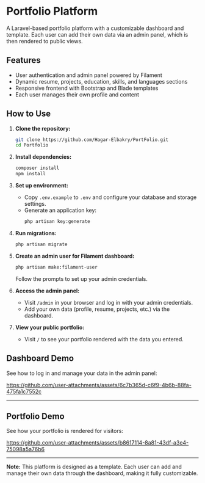 # Portfolio Platform

A Laravel-based portfolio platform with a customizable dashboard and template. Each user can add their own data via an admin panel, which is then rendered to public views.

## Features

- User authentication and admin panel powered by Filament
- Dynamic resume, projects, education, skills, and languages sections
- Responsive frontend with Bootstrap and Blade templates
- Each user manages their own profile and content

## How to Use

1. **Clone the repository:**
   ```sh
   git clone https://github.com/Hagar-Elbakry/PortFolio.git
   cd Portfolio
   ```

2. **Install dependencies:**
   ```sh
   composer install
   npm install
   ```

3. **Set up environment:**
   - Copy `.env.example` to `.env` and configure your database and storage settings.
   - Generate an application key:
     ```sh
     php artisan key:generate
     ```

4. **Run migrations:**
   ```sh
   php artisan migrate
   ```

5. **Create an admin user for Filament dashboard:**
   ```sh
   php artisan make:filament-user
   ```
   Follow the prompts to set up your admin credentials.

6. **Access the admin panel:**
   - Visit `/admin` in your browser and log in with your admin credentials.
   - Add your own data (profile, resume, projects, etc.) via the dashboard.

7. **View your public portfolio:**
   - Visit `/` to see your portfolio rendered with the data you entered.

## Dashboard Demo

See how to log in and manage your data in the admin panel:

https://github.com/user-attachments/assets/6c7b365d-c6f9-4b6b-88fa-475fa1c7552c

---

## Portfolio Demo

See how your portfolio is rendered for visitors:

https://github.com/user-attachments/assets/b8617114-8a81-43df-a3e4-75098a5a76b6

---

**Note:** This platform is designed as a template. Each user can add and manage their own data through the dashboard, making it fully customizable.
